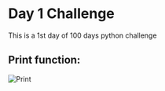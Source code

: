 
# Day 1 Challenge

This is a 1st day of 100 days python challenge

## Print function:

![Print]("./Images/day1-print.png")
